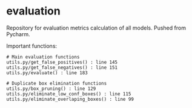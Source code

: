 # evaluation

Repository for evaluation metrics calculation of all models. Pushed from Pycharm.

Important functions:

```
# Main evaluation functions
utils.py/get_false_positives() : line 145
utils.py/get_false_negatives() : line 151
utils.py/evaluate() : line 183

# Duplicate box elimination functions
utils.py/box_pruning() : line 129
utils.py/eliminate_low_conf_boxes() : line 115
utils.py/eliminate_overlaping_boxes() : line 99
```
